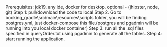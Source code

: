 
Prerequisites: jdk19, any ide, docker for desktop, optional - (jhipster, node, git)
Step 1: pull/download the code to local
Step 2. Go to booking_gradle\src\main\resources\scripts folder, you will be finding postgres.yml, just docker-compose this file.(postgres and pgadmin will be running into you local docker container)
Step 3: run all the .sql files specified in queryOrder.txt using pgadmin to generate all the tables.
Step 4: start running the application.
